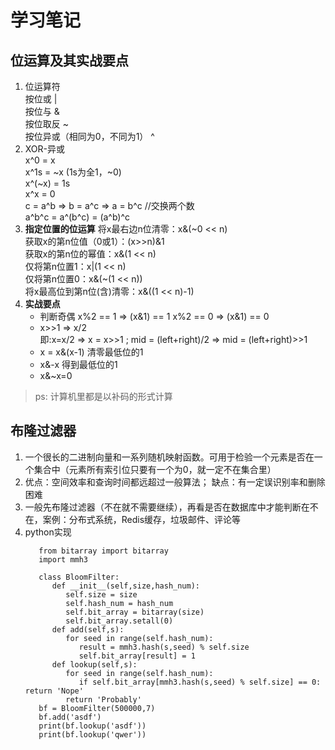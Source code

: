 # 学习笔记
## 位运算及其实战要点
1. 位运算符<br>
   按位或 |<br>
   按位与 &<br>
   按位取反 ~<br>
   按位异或（相同为0，不同为1） ^<br>
2. XOR-异或<br>
   x^0 = x<br>
   x^1s = ~x (1s为全1，~0)<br>
   x^(~x) = 1s<br>
   x^x = 0<br>
   c = a^b => b = a^c => a = b^c //交换两个数<br>
   a^b^c = a^(b^c) = (a^b)^c<br>
3. **指定位置的位运算**
   将x最右边n位清零：x&(~0 << n)<br>
   获取x的第n位值（0或1）：(x>>n)&1<br>
   获取x的第n位的幂值：x&(1 << n)<br>
   仅将第n位置1：x|(1 << n)<br>
   仅将第n位置0：x&(~(1 << n))<br>
   将x最高位到第n位(含)清零：x&((1 << n)-1)<br>
4. **实战要点**
   + 判断奇偶
      x%2 == 1 => (x&1) == 1
      x%2 == 0 => (x&1) == 0
    + x>>1 => x/2<br>
       即:x=x/2 => x = x>>1 ; mid = (left+right)/2 => mid = (left+right)>>1
    + x = x&(x-1) 清零最低位的1
    + x&-x 得到最低位的1
    + x&~x=0

> ps: 计算机里都是以补码的形式计算 <br>

## 布隆过滤器
1. 一个很长的二进制向量和一系列随机映射函数。可用于检验一个元素是否在一个集合中（元素所有索引位只要有一个为0，就一定不在集合里）
2. 优点：空间效率和查询时间都远超过一般算法； 缺点：有一定误识别率和删除困难
3. 一般先布隆过滤器（不在就不需要继续），再看是否在数据库中才能判断在不在，案例：分布式系统，Redis缓存，垃圾邮件、评论等
4. python实现
   ```
      from bitarray import bitarray
      import mmh3

      class BloomFilter:
         def __init__(self,size,hash_num):
            self.size = size
            self.hash_num = hash_num
            self.bit_array = bitarray(size)
            self.bit_array.setall(0)
         def add(self,s):
            for seed in range(self.hash_num):
               result = mmh3.hash(s,seed) % self.size
               self.bit_array[result] = 1
         def lookup(self,s):
            for seed in range(self.hash_num):
               if self.bit_array[mmh3.hash(s,seed) % self.size] == 0: return 'Nope'
            return 'Probably'
      bf = BloomFilter(500000,7)
      bf.add('asdf')
      print(bf.lookup('asdf'))
      print(bf.lookup('qwer'))
   ```
